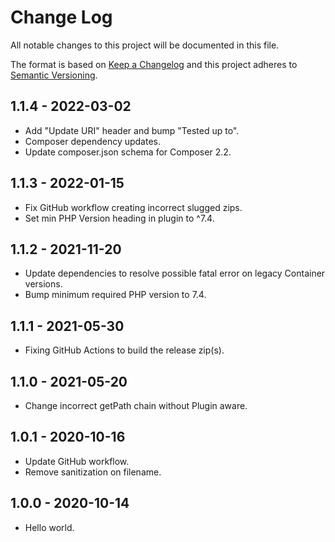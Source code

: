 # Change Log
All notable changes to this project will be documented in this file.

The format is based on [Keep a Changelog](http://keepachangelog.com/)
and this project adheres to [Semantic Versioning](http://semver.org/).

## 1.1.4 - 2022-03-02
* Add "Update URI" header and bump "Tested up to".
* Composer dependency updates.
* Update composer.json schema for Composer 2.2.

## 1.1.3 - 2022-01-15
- Fix GitHub workflow creating incorrect slugged zips.
- Set min PHP Version heading in plugin to ^7.4.

## 1.1.2 - 2021-11-20
- Update dependencies to resolve possible fatal error on legacy Container versions.
- Bump minimum required PHP version to 7.4.

## 1.1.1 - 2021-05-30
- Fixing GitHub Actions to build the release zip(s).

## 1.1.0 - 2021-05-20
- Change incorrect getPath chain without Plugin aware.

## 1.0.1 - 2020-10-16
- Update GitHub workflow.
- Remove sanitization on filename.

## 1.0.0 - 2020-10-14
- Hello world.
